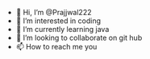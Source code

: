 - 👋 Hi, I’m @Prajjwal222
- 👀 I’m interested in coding
- 🌱 I’m currently learning java
- 💞️ I’m looking to collaborate on git hub
- 📫 How to reach me you

<!---
Prajjwal222/Prajjwal222 is a ✨ special ✨ repository because its `README.md` (this file) appears on your GitHub profile.
You can click the Preview link to take a look at your changes.
--->
